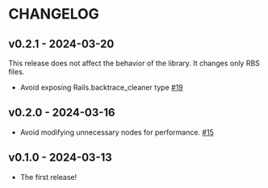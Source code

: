 # CHANGELOG

## v0.2.1 - 2024-03-20

This release does not affect the behavior of the library. It changes only RBS files.

* Avoid exposing Rails.backtrace_cleaner type [#19](https://github.com/pocke/activerecord-originator/pull/19)

## v0.2.0 - 2024-03-16

* Avoid modifying unnecessary nodes for performance. [#15](https://github.com/pocke/activerecord-originator/pull/15)

## v0.1.0 - 2024-03-13

* The first release!
